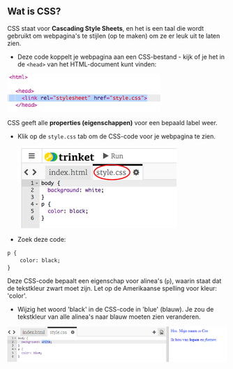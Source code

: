## Wat is CSS?

CSS staat voor **Cascading Style Sheets**, en het is een taal die wordt gebruikt om webpagina's te stijlen (op te maken) om ze er leuk uit te laten zien.

+ Deze code koppelt je webpagina aan een CSS-bestand - kijk of je het in de `<head>` van het HTML-document kunt vinden:

![screenshot](images/birthday-css-link.png)

CSS geeft alle **properties (eigenschappen)** voor een bepaald label weer.

+ Klik op de `style.css` tab om de CSS-code voor je webpagina te zien.
    
    ![screenshot](images/birthday-css-tab.png)

+ Zoek deze code:

```html
p {
    color: black;
}
```

Deze CSS-code bepaalt een eigenschap voor alinea's (`p`), waarin staat dat de tekstkleur zwart moet zijn. Let op de Amerikaanse spelling voor kleur: 'color'.

+ Wijzig het woord 'black' in de CSS-code in 'blue' (blauw). Je zou de tekstkleur van alle alinea's naar blauw moeten zien veranderen.

![screenshot](images/birthday-edit-css.png)